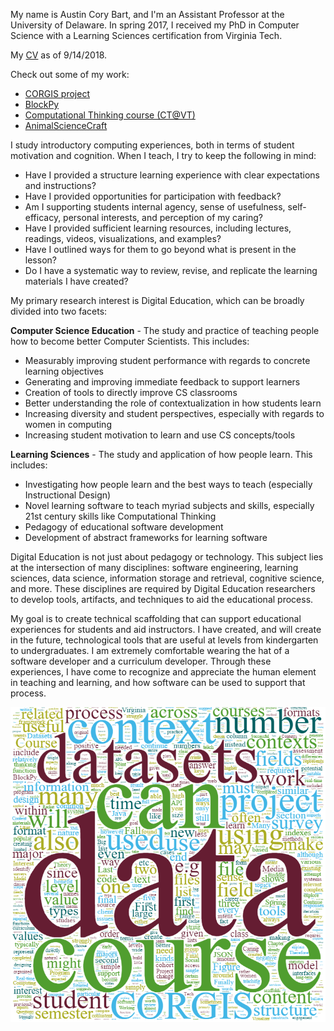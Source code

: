 My name is Austin Cory Bart, and I'm an Assistant Professor at the University of Delaware. In spring 2017, I received my PhD in Computer Science with a Learning Sciences certification from Virginia Tech.

My [CV](/papers/cv-latex.pdf) as of 9/14/2018.

Check out some of my work:

* [CORGIS project](http://think.cs.vt.edu/corgis)
* [BlockPy](http://think.cs.vt.edu/blockpy)
* [Computational Thinking course (CT@VT)](http://think.cs.vt.edu/ct/)
* [AnimalScienceCraft](#)

I study introductory computing experiences, both in terms of student motivation and cognition. When I teach, I try to keep the following in mind:
* Have I provided a structure learning experience with clear expectations and instructions?
* Have I provided opportunities for participation with feedback?
* Am I supporting students internal agency, sense of usefulness, self-efficacy, personal interests, and perception of my caring?
* Have I provided sufficient learning resources, including lectures, readings, videos, visualizations, and examples?
* Have I outlined ways for them to go beyond what is present in the lesson?
* Do I have a systematic way to review, revise, and replicate the learning materials I have created?

My primary research interest is Digital Education, which can be broadly divided into two facets:

**Computer Science Education** - The study and practice of teaching people how to become better Computer Scientists. This includes:

* Measurably improving student performance with regards to concrete learning objectives
* Generating and improving immediate feedback to support learners
* Creation of tools to directly improve CS classrooms
* Better understanding the role of contextualization in how students learn
* Increasing diversity and student perspectives, especially with regards to women in computing
* Increasing student motivation to learn and use CS concepts/tools

**Learning Sciences** - The study and application of how people learn. This includes:

* Investigating how people learn and the best ways to teach (especially Instructional Design)
* Novel learning software to teach myriad subjects and skills, especially 21st century skills like Computational Thinking
* Pedagogy of educational software development
* Development of abstract frameworks for learning software

Digital Education is not just about pedagogy or technology. This subject lies at the intersection of many disciplines: software engineering, learning sciences, data science, information storage and retrieval, cognitive science, and more. These disciplines are required by Digital Education researchers to develop tools, artifacts, and techniques to aid the educational process.

My goal is to create technical scaffolding that can support educational experiences for students and aid instructors. I have created, and will create in the future, technological tools that are useful at levels from kindergarten to undergraduates. I am extremely comfortable wearing the hat of a software developer and a curriculum developer. Through these experiences, I have come to recognize and appreciate the human element in teaching and learning, and how software can be used to support that process.

![Word cloud of my dissertation](images/dissertation-word-cloud.png)
